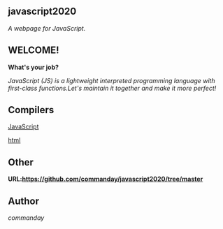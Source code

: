## javascript2020

*A webpage for JavaScript.*
## WELCOME!
**What's your job?**

*JavaScript (JS) is a lightweight interpreted programming language with first-class functions.Let's maintain it together and make it more perfect!*

## Compilers

[JavaScript](https://www.runoob.com/try/try.php?filename=tryjs_events)

[html](https://c.runoob.com/front-end/61)

## Other
__URL:https://github.com/commanday/javascript2020/tree/master__

## Author

*commanday*
